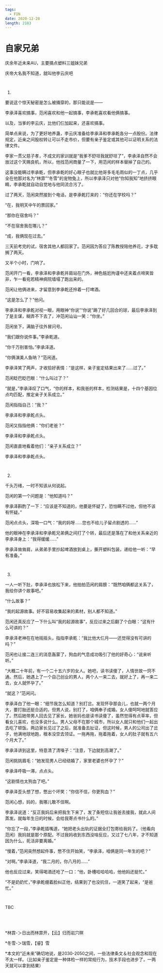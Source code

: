 ```yaml
---
tags:
  - FIN
date: 2020-12-28
length: 2103
---
```


# 自家兄弟

庆余年近未来AU，主要搞点塑料三姐妹兄弟

庆帝大名我不知道，就叫他李云庆吧

<br>

1.

要说这个惊天秘密是怎么被捅穿的，那只能说是——

李承泽喜欢搞事，范闲喜欢和他一起搞事，李承乾喜欢看他俩搞事。

以及，当爹的李云庆，比他们仨加起来，还喜欢搞事。

简单点来说，为了更好地养蛊，李云庆准备给李承泽和李承乾各分一点股份。法律规定，近亲之间股权转让可以不走市价，但要有亲子鉴定或其他可以证明关系的法律文件。

李家一贯父慈子孝，不成文的家训就是“我爹不舒坦我就舒坦了”，李承泽自然不会放过这个天赐良机，所以，他找范闲商量了一下，用范闲的样本替掉了自己的。

这事没能瞒过李承乾，但李承乾的好心眼子也就比他哥多毛毛雨似的一丁点，几乎全在他那对名为“林霏”“冬雪”的宠物兔上，所以李承泽只对他“你知我知”地挤挤眼睛，李承乾就自动自觉地与他同流合污了。

过了两天，范闲突然接到个电话，是李承乾打来的：“你还在学校吗？”

“在，我明天中午的票回家。”

“那你在宿舍吗？”

“不在宿舍我在哪儿？”

“成，我俩现在过去。”

三天前考完的试，宿舍其他人都回家了。范闲因为答应了陈教授陪他养花，才多耽搁了两天。

又半个小时，门响了。

范闲开门一看，李承泽和李承乾并肩站在门外，神色尴尬拘谨中还夹着点啼笑皆非，乍一看宛若精神病院墙塌了跑出来的。

范闲让他俩进来，才留意到李承乾还拎着一打啤酒。

“这是怎么了？”他问。

李承泽和李承乾对视一眼，用眼神“你说”“你说”踢了好几回合的球，最后李承泽到了是主谋，糊弄不下去了，冲范闲讪讪一笑：“你坐。”

范闲坐下，满脑子往外冒问号。

“我们跟你说件事。”李承乾道。

“你千万别害怕。”李承泽道。

“你俩演美人鱼呐？”范闲道。

李承泽笑了两声，才收拾好表情：“是这样，亲子鉴定结果出来了……过了。”

范闲眨巴眨巴眼：“什么叫过了？”

“就是，”李承泽叹了口气，“你的样本，和我爸的样本，检测结果是，十四个基因位点均匹配，推定亲子关系成立。”

范闲指指自己：“我？”

李承泽和李承乾点头。

范闲又指指他俩：“你们老爸？”

李承泽和李承乾点头。

范闲直直地看着他们：“亲子关系成立？”

李承泽和李承乾点头。

<br>

2.

千头万绪，一时不知该从何说起。

范闲的第一个问题是：“他知道吗？”

李承泽斟酌了一下：“应该是不知道的，他要是怀疑了，恐怕瞒不过他，但他不该有怀疑。”

范闲点点头，深吸一口气：“我的妈呀……您也不给儿子留点剧透的……”

他的眼神在李承泽和李承乾兄弟俩之间打了个转，最后还是落在了和他关系亲近的李承泽身上：“我得缓缓……”

李承泽耸耸肩，从弟弟手里抄起啤酒放到桌上，撕开塑料包装，递给他一听：“早有准备。”

<br>

3.

一人一听下肚，李承泽也放松下来，他拍拍范闲的肩膀：“既然咱俩都这关系了，我给你讲个故事吧。”

“什么故事？”

“我的起源故事。好不容易收集起来的素材，别人都不知道。”

范闲还真反应了一下什么叫“我的起源故事”，反应过来之后翻了个白眼：“这有什么可讲的？”

李承泽老神在在地摇摇头，指指李承乾：“我比他大仨月——还觉得没有可讲的吗？”

范闲也让接二连三的消息轰蒙了，狗血的气息成功吸引了他的好奇心：“说来听听。”

“大概二十年前，有一个二十五六岁的女人。她吧，读书读傻了，人情世故一窍不通。然后，她遇上了一个自己创业的男人，两个人一来二去，就好上了，再一来二去，女人就怀孕了。”

“就这？”范闲问。

李承泽白了他一眼：“细节我怎么知道？别打岔。发现怀孕那会儿，也就一两个月大，要打胎还挺合适的。但男人说，别打了，咱俩奉子成婚。女人傻呵呵地就答应了。然后她带男人回去见了家长，她爸妈也是读书读傻了，虽然觉得有点草率，但看女儿喜欢，也没多说什么。男人父母不在那个城市，所以女人就只和他们一起出去吃了顿饭。两边家长见过了之后，就准备去扯证，但这时候，男人的公司出了岔子，他满地球地跑，根本没空去领证。一拖再拖，拖着拖着，女人的肚子就有五六个月大了。”

李承泽讲到这里，特意清了清嗓子：“注意，下边就到高潮了。”

范闲挑挑眉毛：“她发现男人已经结婚了，家里老婆也怀孕了？”

李承泽呼吸一滞，点点头。

“这剧情也太狗血了吧。”

李承泽歪头想了想，憋出个坏笑：“你信不信，你更狗血？”

范闲心想，妈的，我哪儿敢不信啊。

李承泽说道：“反正我妈后来把我生下来了，发了条短信让我爸去接我，就此人间蒸发。就每年生日的时候，会给我寄点书什么的。”

“你忘了一段，”李承乾插嘴道，“她把老头出轨的证据全打包寄给我妈了。（他看向范闲）我妈就是那个原配。不过我妈收到东西没啥反应，又过了七八年，才不知道因为什么，死活非要离婚。”

“慢着，”范闲突然想起件事，憋不住开始笑，“李承泽，咱俩是同一年生的吧？”

“对啊。”李承泽道，“我二月的，你八月的……”

他也反应过来，笑得喝酒还呛了一口：“他，卧槽哈哈哈哈，他他妈还挺忙。”

“不是奶奶忙，”李承乾绷着脸纠正他，结果到了也没抗住，一道笑了起来，“是爸忙。”

<br>

TBC

<br>

<br>
<br>
*林霏-＞日出而林霏开，【云】归而岩穴暝

*冬雪-＞瑞雪，【睿】雪

*本文的“近未来”确切地说，是2030-2050之间，一些法律条文＆社会观念和现在不太一样。（比如亲子鉴定是一种体检一样的常规行为，技术手段也进步了，一两天就可以拿到结果）
